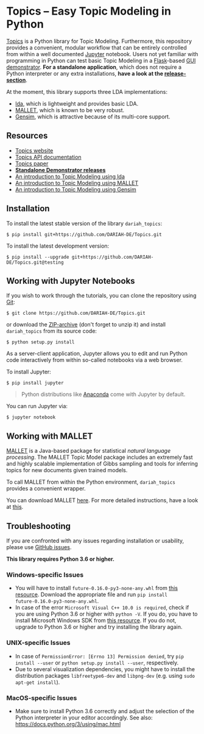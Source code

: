 # Topics – Easy Topic Modeling in Python
[Topics](http://dev.digital-humanities.de/ci/job/DARIAH-Topics/doclinks/1/) is a Python library for Topic Modeling. Furthermore, this repository provides a convenient, modular workflow that can be entirely controlled from within a well documented [Jupyter](http://jupyter.org/) notebook. Users not yet familiar with programming in Python can test basic Topic Modeling in a [Flask](http://flask.pocoo.org/)-based [GUI demonstrator](https://github.com/DARIAH-DE/TopicsExplorer). **For a standalone application**, which does not require a Python interpreter or any extra installations, **have a look at the [release-section](https://github.com/DARIAH-DE/Topics/releases)**.

At the moment, this library supports three LDA implementations:
* [lda](http://pythonhosted.org/lda/index.html), which is lightweight and provides basic LDA.
* [MALLET](http://mallet.cs.umass.edu/), which is known to be very robust.
* [Gensim](https://radimrehurek.com/gensim/), which is attractive because of its multi-core support.

## Resources
* [Topics website](http://dev.digital-humanities.de/ci/job/DARIAH-Topics/doclinks/1/)
* [Topics API documentation](http://dev.digital-humanities.de/ci/job/DARIAH-Topics/doclinks/1/docs/gen/modules.html)
* [Topics paper](https://dh2017.adho.org/abstracts/411/411.pdf)
* **[Standalone Demonstrator releases](https://github.com/DARIAH-DE/Topics/releases)**
* [An introduction to Topic Modeling using lda](IntroducingLda.ipynb)
* [An introduction to Topic Modeling using MALLET](IntroducingMallet.ipynb)
* [An introduction to Topic Modeling using Gensim](IntroducingGensim.ipynb)

## Installation
To install the latest stable version of the library `dariah_topics`:

```
$ pip install git+https://github.com/DARIAH-DE/Topics.git
```

To install the latest development version:

```
$ pip install --upgrade git+https://github.com/DARIAH-DE/Topics.git@testing
```

## Working with Jupyter Notebooks
If you wish to work through the tutorials, you can clone the repository using [Git](https://git-scm.com/book/en/v2/Getting-Started-Installing-Git):

```
$ git clone https://github.com/DARIAH-DE/Topics.git
```

or download the [ZIP-archive](https://github.com/DARIAH-DE/Topics/archive/master.zip) (don't forget to unzip it) and install `dariah_topics` from its source code:

```
$ python setup.py install
```

As a server-client application, Jupyter allows you to edit and run Python code interactively from within so-called notebooks via a web browser.

To install Jupyter:

```
$ pip install jupyter
```

> Python distributions like [Anaconda](https://anaconda.org/anaconda/python) come with Jupyter by default.

You can run Jupyter via:

```
$ jupyter notebook
```

## Working with MALLET
[MALLET](http://mallet.cs.umass.edu) is a Java-based package for statistical *natural language processing*. The MALLET Topic Model package includes an extremely fast and highly scalable implementation of Gibbs sampling and tools for inferring topics for new documents given trained models.

To call MALLET from within the Python environment, `dariah_topics` provides a convenient wrapper.

You can download MALLET [here](http://mallet.cs.umass.edu/download.php). For more detailed instructions, have a look at [this](http://programminghistorian.org/lessons/topic-modeling-and-mallet).

## Troubleshooting
If you are confronted with any issues regarding installation or usability, please use [GitHub issues](https://github.com/DARIAH-DE/Topics/issues).

**This library requires Python 3.6 or higher.**

### Windows-specific Issues
* You will have to install `future‑0.16.0‑py3‑none‑any.whl` from [this resource](http://www.lfd.uci.edu/~gohlke/pythonlibs/). Download the appropriate file and run `pip install future‑0.16.0‑py3‑none‑any.whl`.
* In case of the error `Microsoft Visual C++ 10.0 is required`, check if you are using Python 3.6 or higher with `python -V`. If you do, you have to install Microsoft Windows SDK from [this resource](https://www.microsoft.com/download/details.aspx?id=8279). If you do not, upgrade to Python 3.6 or higher and try installing the library again.

### UNIX-specific Issues
* In case of `PermissionError: [Errno 13] Permission denied`, try `pip install --user` or `python setup.py install --user`, respectively.
* Due to several visualization dependencies, you might have to install the distribution packages `libfreetype6-dev` and `libpng-dev` (e.g. using `sudo apt-get install`).

### MacOS-specific Issues
* Make sure to install Python 3.6 correctly and adjust the selection of the Python interpreter in your editor accordingly. See also: https://docs.python.org/3/using/mac.html
